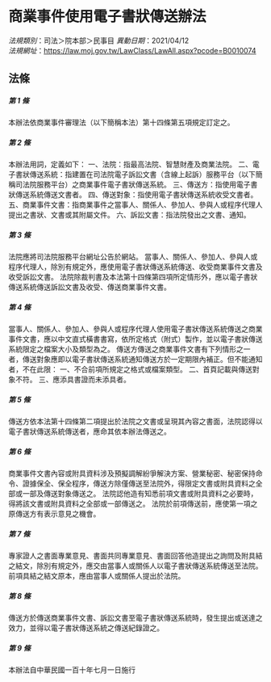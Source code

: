 # 商業事件使用電子書狀傳送辦法

*法規類別*：司法＞院本部＞民事目
*異動日期*：2021/04/12  
*法規網址*：https://law.moj.gov.tw/LawClass/LawAll.aspx?pcode=B0010074



## 法條
##### 第 1 條
本辦法依商業事件審理法（以下簡稱本法）第十四條第五項規定訂定之。

##### 第 2 條
本辦法用詞，定義如下：
一、法院：指最高法院、智慧財產及商業法院。
二、電子書狀傳送系統：指建置在司法院電子訴訟文書（含線上起訴）服務平台（以下簡稱司法院服務平台）之商業事件電子書狀傳送系統。
三、傳送方：指使用電子書狀傳送系統傳送文書者。
四、傳送對象：指使用電子書狀傳送系統收受文書者。
五、商業事件文書：指商業事件之當事人、關係人、參加人、參與人或程序代理人提出之書狀、文書或其附屬文件。
六、訴訟文書：指法院發出之文書、通知。

##### 第 3 條
法院應將司法院服務平台網址公告於網站。
當事人、關係人、參加人、參與人或程序代理人，除別有規定外，應使用電子書狀傳送系統傳送、收受商業事件文書及收受訴訟文書。
法院除裁判書及本法第十四條第四項所定情形外，應以電子書狀傳送系統傳送訴訟文書及收受、傳送商業事件文書。

##### 第 4 條
當事人、關係人、參加人、參與人或程序代理人使用電子書狀傳送系統傳送之商業事件文書，應以中文直式橫書書寫，依所定格式（附式）製作，並以電子書狀傳送系統限定之檔案大小及類型為之。
傳送方傳送之商業事件文書有下列情形之一者，傳送對象應即以電子書狀傳送系統通知傳送方於一定期限內補正。但不能通知者，不在此限：
一、不合前項所規定之格式或檔案類型。
二、首頁記載與傳送對象不符。
三、應添具書證而未添具者。

##### 第 5 條
傳送方依本法第十四條第二項提出於法院之文書或呈現其內容之書面，法院認得以電子書狀傳送系統傳送者，應命其依本辦法傳送之。

##### 第 6 條
商業事件文書內容或附具資料涉及預擬調解紛爭解決方案、營業秘密、秘密保持命令、證據保全、保全程序，傳送方除僅傳送至法院外，得限定文書或附具資料之全部或一部及傳送對象傳送之。
法院認他造有知悉前項文書或附具資料之必要時，得將該文書或附具資料之全部或一部傳送之。
法院於前項傳送前，應使第一項之原傳送方有表示意見之機會。

##### 第 7 條
專家證人之書面專業意見、書面共同專業意見、書面回答他造提出之詢問及附具結之結文，除別有規定外，應交由當事人或關係人以電子書狀傳送系統傳送至法院。
前項具結之結文原本，應由當事人或關係人提出於法院。

##### 第 8 條
傳送方於傳送商業事件文書、訴訟文書至電子書狀傳送系統時，發生提出或送達之效力，並得以電子書狀傳送系統之傳送紀錄證之。

##### 第 9 條
本辦法自中華民國一百十年七月一日施行


